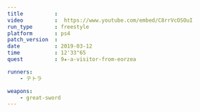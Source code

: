 ```yaml
---
title          :
video          :  https://www.youtube.com/embed/C8rrVcOSOuI
run_type       : freestyle
platform       : ps4
patch_version  : 
date           : 2019-03-12
time           : 12'33"65
quest          : 9★-a-visitor-from-eorzea

runners:
    - テトラ

weapons:
    - great-sword
---
```

